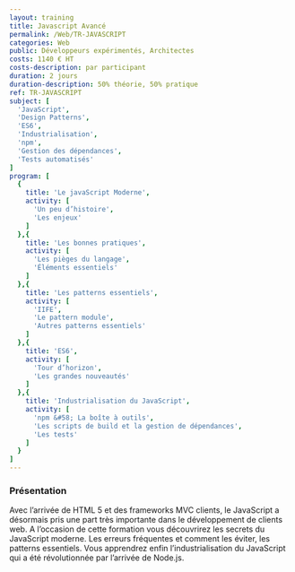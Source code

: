 ```yaml
---
layout: training
title: Javascript Avancé
permalink: /Web/TR-JAVASCRIPT
categories: Web
public: Développeurs expérimentés, Architectes
costs: 1140 € HT
costs-description: par participant
duration: 2 jours
duration-description: 50% théorie, 50% pratique
ref: TR-JAVASCRIPT
subject: [
  'JavaScript',
  'Design Patterns',
  'ES6',
  'Industrialisation',
  'npm',
  'Gestion des dépendances',
  'Tests automatisés'
]
program: [
  {
    title: 'Le javaScript Moderne',
    activity: [
      'Un peu d’histoire',
      'Les enjeux'
    ]
  },{
    title: 'Les bonnes pratiques',
    activity: [
      'Les pièges du langage',
      'Éléments essentiels'
    ]
  },{
    title: 'Les patterns essentiels',
    activity: [
      'IIFE',
      'Le pattern module',
      'Autres patterns essentiels'
    ]
  },{
    title: 'ES6',
    activity: [
      'Tour d’horizon',
      'Les grandes nouveautés'
    ]
  },{
    title: 'Industrialisation du JavaScript',
    activity: [
      'npm &#58; La boîte à outils',
      'Les scripts de build et la gestion de dépendances',
      'Les tests'
    ]
  }
]
---
```


### Présentation

Avec l’arrivée de HTML 5 et des frameworks MVC clients, le JavaScript a désormais pris une part très importante dans le développement de clients web.
A l’occasion de cette formation vous découvrirez les secrets du JavaScript moderne. Les erreurs fréquentes et comment les éviter, les patterns essentiels.
Vous apprendrez enfin l’industrialisation du JavaScript qui a été révolutionnée par l’arrivée de Node.js.
